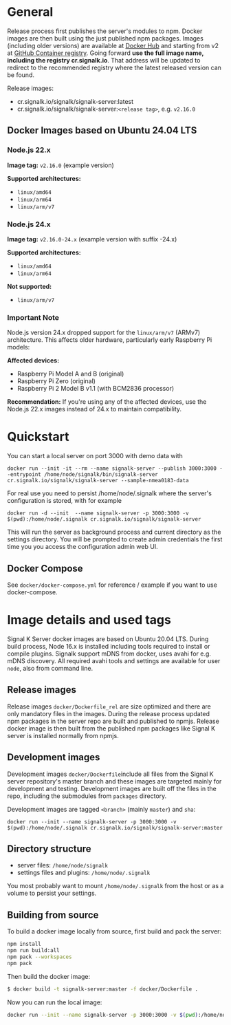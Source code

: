 # General

Release process first publishes the server's modules to npm. Docker images are then built using the just published npm packages. Images (including older versions) are available at [Docker Hub](https://hub.docker.com/r/signalk/signalk-server) and starting from v2 at [GitHub Container registry](https://github.com/orgs/SignalK/packages/container/package/signalk-server). Going forward **use the full image name, including the registry cr.signalk.io**. That address will be updated to redirect to the recommended registry where the latest released version can be found.

Release images:

- cr.signalk.io/signalk/signalk-server:latest
- cr.signalk.io/signalk/signalk-server:`<release tag>`, e.g. `v2.16.0`

## Docker Images based on Ubuntu 24.04 LTS

### Node.js 22.x

**Image tag:** `v2.16.0` (example version)

**Supported architectures:**

- `linux/amd64`
- `linux/arm64`
- `linux/arm/v7`

### Node.js 24.x

**Image tag:** `v2.16.0-24.x` (example version with suffix -24.x)

**Supported architectures:**

- `linux/amd64`
- `linux/arm64`

**Not supported:**

- `linux/arm/v7`

### Important Note

Node.js version 24.x dropped support for the `linux/arm/v7` (ARMv7) architecture. This affects older hardware, particularly early Raspberry Pi models:

**Affected devices:**

- Raspberry Pi Model A and B (original)
- Raspberry Pi Zero (original)
- Raspberry Pi 2 Model B v1.1 (with BCM2836 processor)

**Recommendation:** If you're using any of the affected devices, use the Node.js 22.x images instead of 24.x to maintain compatibility.

# Quickstart

You can start a local server on port 3000 with demo data with

```
docker run --init -it --rm --name signalk-server --publish 3000:3000 --entrypoint /home/node/signalk/bin/signalk-server cr.signalk.io/signalk/signalk-server --sample-nmea0183-data
```

For real use you need to persist /home/node/.signalk where the server's configuration is stored, with for example

```
docker run -d --init  --name signalk-server -p 3000:3000 -v $(pwd):/home/node/.signalk cr.signalk.io/signalk/signalk-server
```

This will run the server as background process and current directory as the settings directory. You will be prompted to create admin credentials the first time you you access the configuration admin web UI.

## Docker Compose

See `docker/docker-compose.yml` for reference / example if you want to use docker-compose.

# Image details and used tags

Signal K Server docker images are based on Ubuntu 20.04 LTS. During build process, Node 16.x is installed including tools required to install or compile plugins. Signalk support mDNS from docker, uses avahi for e.g. mDNS discovery. All required avahi tools and settings are available for user `node`, also from command line.

## Release images

Release images `docker/Dockerfile_rel` are size optimized and there are only mandatory files in the images. During the release process updated npm packages in the server repo are built and published to npmjs. Release docker image is then built from the published npm packages like Signal K server is installed normally from npmjs.

## Development images

Development images `docker/Dockerfile`include all files from the Signal K server repository's master branch and these images are targeted mainly for development and testing. Development images are built off the files in the repo, including the submodules from `packages` directory.

Development images are tagged `<branch>` (mainly `master`) and `sha`:

```
docker run --init --name signalk-server -p 3000:3000 -v $(pwd):/home/node/.signalk cr.signalk.io/signalk/signalk-server:master
```

## Directory structure

- server files: `/home/node/signalk`
- settings files and plugins: `/home/node/.signalk`

You most probably want to mount `/home/node/.signalk` from the host or as a volume to persist your settings.

## Building from source

To build a docker image locally from source, first build and pack the server:

```sh
npm install
npm run build:all
npm pack --workspaces
npm pack
```

Then build the docker image:

```sh
$ docker build -t signalk-server:master -f docker/Dockerfile .
```

Now you can run the local image:

```sh
docker run --init --name signalk-server -p 3000:3000 -v $(pwd):/home/node/.signalk signalk-server:master
```
